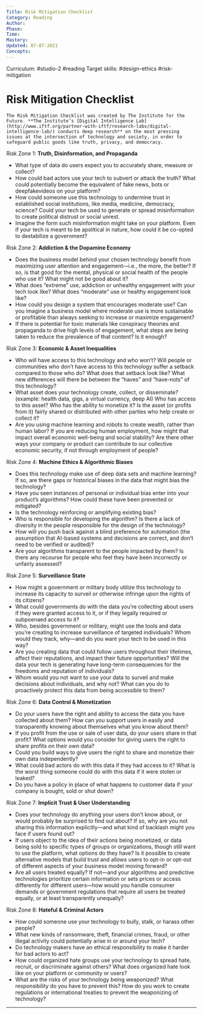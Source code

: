 ```yaml
---
Title: Risk Mitigation Checklist
Category: Reading
Author: 
Phase:  
Time: 
Mastery: 
Updated: 07-07-2021
Concepts: 
---
```

Curriculum: #studio-2 #reading 
Target skills: #design-ethics #risk-mitigation 

# Risk Mitigation Checklist 
```ad-note
The Risk Mitigation Checklist was created by The Institute for the Future. **The Institute’s [Digital Intelligence Lab](http://www.iftf.org/partner-with-iftf/research-labs/digital-intelligence-lab/) conducts deep research** on the most pressing issues at the intersection of technology and society, in order to safeguard public goods like truth, privacy, and democracy.
```
 
Risk Zone 1: **Truth, Disinformation, and Propaganda** 
- What type of data do users expect you to accurately share, measure or collect? 
- How could bad actors use your tech to subvert or attack the truth? What could potentially become the equivalent of fake news, bots or deepfakevideos on your platform? 
- How could someone use this technology to undermine trust in established social institutions, like media, medicine, democracy, science? Could your tech be used to generate or spread misinformation to create political distrust or social unrest. 
- Imagine the form such misinformation might take on your platform. Even if your tech is meant to be apolitical in nature, how could it be co-opted to destabilize a government? 

Risk Zone 2: **Addiction & the Dopamine Economy** 
- Does the business model behind your chosen technology benefit from maximizing user attention and engagement—i.e., the more, the better? If so, is that good for the mental, physical or social health of the people who use it? What might not be good about it? 
- What does “extreme” use, addiction or unhealthy engagement with your tech look like? What does “moderate” use or healthy engagement look like? 
- How could you design a system that encourages moderate use? Can you imagine a business model where moderate use is more sustainable or profitable than always seeking to increase or maximize engagement? 
- If there is potential for toxic materials like conspiracy theories and propaganda to drive high levels of engagement, what steps are being taken to reduce the prevalence of that content? Is it enough? 

Risk Zone 3: **Economic & Asset Inequalities** 
- Who will have access to this technology and who won’t? Will people or communities who don’t have access to this technology suffer a setback compared to those who do? What does that setback look like? What new differences will there be between the “haves” and “have-nots” of this technology? 
- What asset does your technology create, collect, or disseminate? (example: health data, gigs, a virtual currency, deep AI) Who has access to this asset? Who has the ability to monetize it? Is the asset (or profits from it) fairly shared or distributed with other parties who help create or collect it? 
- Are you using machine learning and robots to create wealth, rather than human labor? If you are reducing human employment, how might that impact overall economic well-being and social stability? Are there other ways your company or product can contribute to our collective economic security, if not through employment of people? 

Risk Zone 4: **Machine Ethics & Algorithmic Biases** 
- Does this technology make use of deep data sets and machine learning? If so, are there gaps or historical biases in the data that might bias the technology? 
- Have you seen instances of personal or individual bias enter into your product’s algorithms? How could these have been prevented or mitigated? 
- Is the technology reinforcing or amplifying existing bias? 
- Who is responsible for developing the algorithm? Is there a lack of diversity in the people responsible for the design of the technology? 
- How will you push back against a blind preference for automation (the assumption that AI-based systems and decisions are correct, and don’t need to be verified or audited)? 
- Are your algorithms transparent to the people impacted by them? Is there any recourse for people who feel they have been incorrectly or unfairly assessed? 

Risk Zone 5: **Surveillance State** 
- How might a government or military body utilize this technology to increase its capacity to surveil or otherwise infringe upon the rights of its citizens? 
- What could governments do with the data you’re collecting about users if they were granted access to it, or if they legally required or subpoenaed access to it? 
- Who, besides government or military, might use the tools and data you’re creating to increase surveillance of targeted individuals? Whom would they track, why—and do you want your tech to be used in this way? 
- Are you creating data that could follow users throughout their lifetimes, affect their reputations, and impact their future opportunities? Will the data your tech is generating have long-term consequences for the freedoms and reputation of individuals? 
- Whom would you not want to use your data to surveil and make decisions about individuals, and why not? What can you do to proactively protect this data from being accessible to them? 

Risk Zone 6: **Data Control & Monetization** 
- Do your users have the right and ability to access the data you have collected about them? How can you support users in easily and transparently knowing about themselves what you know about them? 
- If you profit from the use or sale of user data, do your users share in that profit? What options would you consider for giving users the right to share profits on their own data? 
- Could you build ways to give users the right to share and monetize their own data independently? 
- What could bad actors do with this data if they had access to it? What is the worst thing someone could do with this data if it were stolen or leaked? 
- Do you have a policy in place of what happens to customer data if your company is bought, sold or shut down? 

Risk Zone 7: **Implicit Trust & User Understanding** 
- Does your technology do anything your users don’t know about, or would probably be surprised to find out about? If so, why are you not sharing this information explicitly—and what kind of backlash might you face if users found out? 
- If users object to the idea of their actions being monetized, or data being sold to specific types of groups or organizations, though still want to use the platform, what options do they have? Is it possible to create alternative models that build trust and allows users to opt-in or opt-out of different aspects of your business model moving forward? 
- Are all users treated equally? If not—and your algorithms and predictive technologies prioritize certain information or sets prices or access differently for different users—how would you handle consumer demands or government regulations that require all users be treated equally, or at least transparently unequally? 

Risk Zone 8: **Hateful & Criminal Actors** 
- How could someone use your technology to bully, stalk, or harass other people? 
- What new kinds of ransomware, theft, financial crimes, fraud, or other illegal activity could potentially arise in or around your tech? 
- Do technology makers have an ethical responsibility to make it harder for bad actors to act? 
- How could organized hate groups use your technology to spread hate, recruit, or discriminate against others? What does organized hate look like on your platform or community or users? 
- What are the risks of your technology being weaponized? What responsibility do you have to prevent this? How do you work to create regulations or international treaties to prevent the weaponizing of technology? 

---